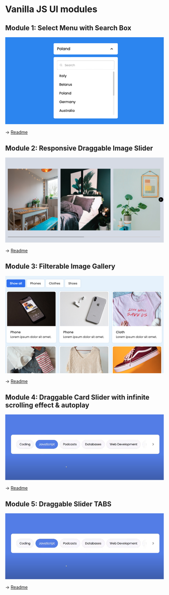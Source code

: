 # Vanilla JS UI modules

## Module 1: Select Menu with Search Box
![Preview](https://github.com/revinsider/portfolioMiniProjects/blob/main/selectMenuWithSearchBox/select-menu-with-search-box.jpg?raw=true)

-> [Readme](https://github.com/revinsider/portfolioMiniProjects/tree/main/selectMenuWithSearchBox)

## Module 2: Responsive Draggable Image Slider
![Preview](https://github.com/revinsider/portfolioMiniProjects/blob/main/responsiveImageSlider/responsive-image-slider.jpg?raw=true)

-> [Readme](https://github.com/revinsider/portfolioMiniProjects/tree/main/responsiveImageSlider)

## Module 3: Filterable Image Gallery
![Preview](https://github.com/revinsider/portfolioMiniProjects/blob/main/filterable-image-gallery/filterable-image-gallery.jpg?raw=true)

-> [Readme](https://github.com/revinsider/portfolioMiniProjects/tree/main/filterable-image-gallery)

## Module 4: Draggable Card Slider with infinite scrolling effect & autoplay
![Preview](https://github.com/revinsider/portfolioMiniProjects/blob/main/draggable-slider-tabs/draggable-slider-tabs.jpg?raw=true)

-> [Readme](https://github.com/revinsider/portfolioMiniProjects/tree/main/draggable-card-slider)

## Module 5: Draggable Slider TABS
![Preview](https://github.com/revinsider/portfolioMiniProjects/blob/main/draggable-slider-tabs/draggable-slider-tabs.jpg?raw=true)

-> [Readme](https://github.com/revinsider/portfolioMiniProjects/tree/main/draggable-slider-tabs)
